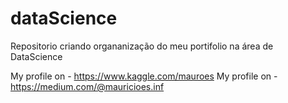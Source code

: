 # dataScience
Repositorio criando organanização do meu portifolio na área de DataScience































My profile on - https://www.kaggle.com/mauroes
My profile on - https://medium.com/@mauricioes.inf
